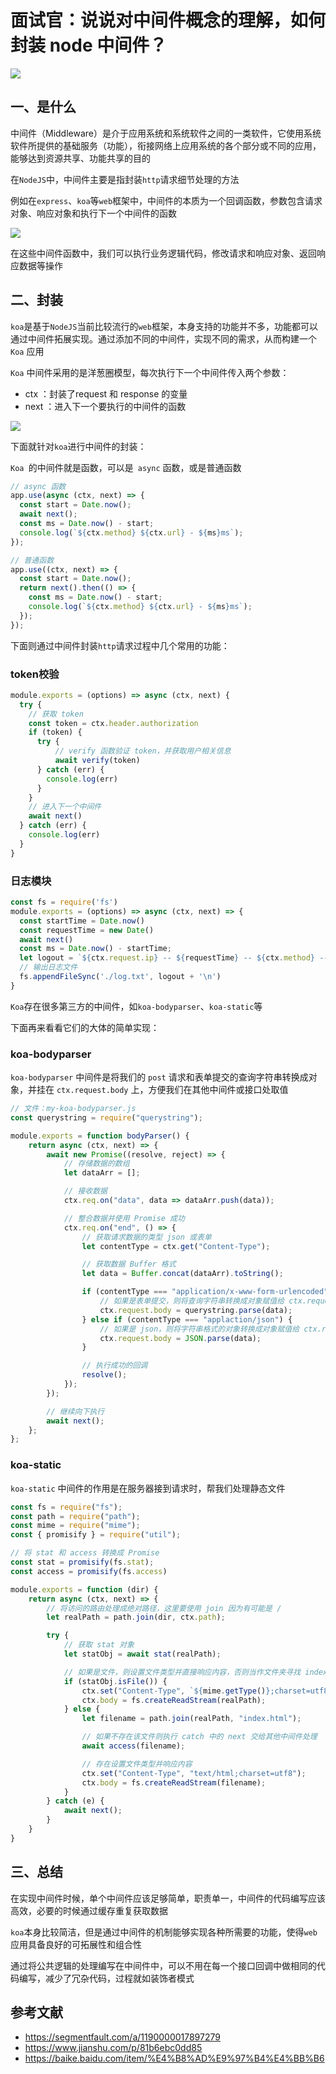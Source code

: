 # 面试官：说说对中间件概念的理解，如何封装 node 中间件？

 ![](https://www.oss.tuwei.site/blogsImgs/fe/614ae480-cce4-11eb-ab90-d9ae814b240d.png)

## 一、是什么

中间件（Middleware）是介于应用系统和系统软件之间的一类软件，它使用系统软件所提供的基础服务（功能），衔接网络上应用系统的各个部分或不同的应用，能够达到资源共享、功能共享的目的

在`NodeJS`中，中间件主要是指封装`http`请求细节处理的方法

例如在`express`、`koa`等`web`框架中，中间件的本质为一个回调函数，参数包含请求对象、响应对象和执行下一个中间件的函数

 ![](https://www.oss.tuwei.site/blogsImgs/fe/6a6ed3f0-cce4-11eb-85f6-6fac77c0c9b3.png)

在这些中间件函数中，我们可以执行业务逻辑代码，修改请求和响应对象、返回响应数据等操作



## 二、封装

`koa`是基于`NodeJS`当前比较流行的`web`框架，本身支持的功能并不多，功能都可以通过中间件拓展实现。通过添加不同的中间件，实现不同的需求，从而构建一个 `Koa` 应用

`Koa` 中间件采用的是洋葱圈模型，每次执行下一个中间件传入两个参数：

- ctx ：封装了request 和  response 的变量
- next ：进入下一个要执行的中间件的函数

 ![](https://www.oss.tuwei.site/blogsImgs/fe/7507b020-cce4-11eb-ab90-d9ae814b240d.png)



下面就针对`koa`进行中间件的封装：

`Koa `的中间件就是函数，可以是` async` 函数，或是普通函数

```js
// async 函数
app.use(async (ctx, next) => {
  const start = Date.now();
  await next();
  const ms = Date.now() - start;
  console.log(`${ctx.method} ${ctx.url} - ${ms}ms`);
});

// 普通函数
app.use((ctx, next) => {
  const start = Date.now();
  return next().then(() => {
    const ms = Date.now() - start;
    console.log(`${ctx.method} ${ctx.url} - ${ms}ms`);
  });
});
```

下面则通过中间件封装`http`请求过程中几个常用的功能：

### token校验

```js
module.exports = (options) => async (ctx, next) {
  try {
    // 获取 token
    const token = ctx.header.authorization
    if (token) {
      try {
          // verify 函数验证 token，并获取用户相关信息
          await verify(token)
      } catch (err) {
        console.log(err)
      }
    }
    // 进入下一个中间件
    await next()
  } catch (err) {
    console.log(err)
  }
}
```

### 日志模块

```js
const fs = require('fs')
module.exports = (options) => async (ctx, next) => {
  const startTime = Date.now()
  const requestTime = new Date()
  await next()
  const ms = Date.now() - startTime;
  let logout = `${ctx.request.ip} -- ${requestTime} -- ${ctx.method} -- ${ctx.url} -- ${ms}ms`;
  // 输出日志文件
  fs.appendFileSync('./log.txt', logout + '\n')
}
```

`Koa`存在很多第三方的中间件，如`koa-bodyparser`、`koa-static`等

下面再来看看它们的大体的简单实现：

### koa-bodyparser

`koa-bodyparser` 中间件是将我们的 `post` 请求和表单提交的查询字符串转换成对象，并挂在 `ctx.request.body` 上，方便我们在其他中间件或接口处取值

```js
// 文件：my-koa-bodyparser.js
const querystring = require("querystring");

module.exports = function bodyParser() {
    return async (ctx, next) => {
        await new Promise((resolve, reject) => {
            // 存储数据的数组
            let dataArr = [];

            // 接收数据
            ctx.req.on("data", data => dataArr.push(data));

            // 整合数据并使用 Promise 成功
            ctx.req.on("end", () => {
                // 获取请求数据的类型 json 或表单
                let contentType = ctx.get("Content-Type");

                // 获取数据 Buffer 格式
                let data = Buffer.concat(dataArr).toString();

                if (contentType === "application/x-www-form-urlencoded") {
                    // 如果是表单提交，则将查询字符串转换成对象赋值给 ctx.request.body
                    ctx.request.body = querystring.parse(data);
                } else if (contentType === "applaction/json") {
                    // 如果是 json，则将字符串格式的对象转换成对象赋值给 ctx.request.body
                    ctx.request.body = JSON.parse(data);
                }

                // 执行成功的回调
                resolve();
            });
        });

        // 继续向下执行
        await next();
    };
};
```



### koa-static

 `koa-static` 中间件的作用是在服务器接到请求时，帮我们处理静态文件

```js
const fs = require("fs");
const path = require("path");
const mime = require("mime");
const { promisify } = require("util");

// 将 stat 和 access 转换成 Promise
const stat = promisify(fs.stat);
const access = promisify(fs.access)

module.exports = function (dir) {
    return async (ctx, next) => {
        // 将访问的路由处理成绝对路径，这里要使用 join 因为有可能是 /
        let realPath = path.join(dir, ctx.path);

        try {
            // 获取 stat 对象
            let statObj = await stat(realPath);

            // 如果是文件，则设置文件类型并直接响应内容，否则当作文件夹寻找 index.html
            if (statObj.isFile()) {
                ctx.set("Content-Type", `${mime.getType()};charset=utf8`);
                ctx.body = fs.createReadStream(realPath);
            } else {
                let filename = path.join(realPath, "index.html");

                // 如果不存在该文件则执行 catch 中的 next 交给其他中间件处理
                await access(filename);

                // 存在设置文件类型并响应内容
                ctx.set("Content-Type", "text/html;charset=utf8");
                ctx.body = fs.createReadStream(filename);
            }
        } catch (e) {
            await next();
        }
    }
}
```





## 三、总结

在实现中间件时候，单个中间件应该足够简单，职责单一，中间件的代码编写应该高效，必要的时候通过缓存重复获取数据

`koa`本身比较简洁，但是通过中间件的机制能够实现各种所需要的功能，使得`web`应用具备良好的可拓展性和组合性

通过将公共逻辑的处理编写在中间件中，可以不用在每一个接口回调中做相同的代码编写，减少了冗杂代码，过程就如装饰者模式


## 参考文献

- https://segmentfault.com/a/1190000017897279
- https://www.jianshu.com/p/81b6ebc0dd85
- https://baike.baidu.com/item/%E4%B8%AD%E9%97%B4%E4%BB%B6